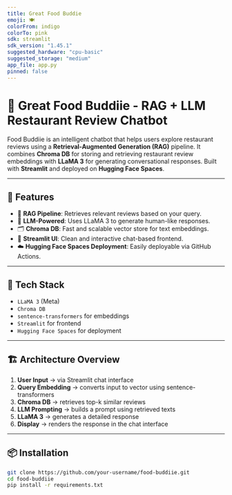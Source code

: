 ```yaml
---
title: Great Food Buddie
emoji: 🍽️
colorFrom: indigo
colorTo: pink
sdk: streamlit
sdk_version: "1.45.1"
suggested_hardware: "cpu-basic"
suggested_storage: "medium"
app_file: app.py
pinned: false
---
```


# 🍔 Great Food Buddiie - RAG + LLM Restaurant Review Chatbot

Food Buddiie is an intelligent chatbot that helps users explore restaurant reviews using a **Retrieval-Augmented Generation (RAG)** pipeline. It combines **Chroma DB** for storing and retrieving restaurant review embeddings with **LLaMA 3** for generating conversational responses. Built with **Streamlit** and deployed on **Hugging Face Spaces**.

---

## 🚀 Features

- 🔎 **RAG Pipeline**: Retrieves relevant reviews based on your query.
- 🧠 **LLM-Powered**: Uses LLaMA 3 to generate human-like responses.
- 🗂 **Chroma DB**: Fast and scalable vector store for text embeddings.
- 💬 **Streamlit UI**: Clean and interactive chat-based frontend.
- ☁️ **Hugging Face Spaces Deployment**: Easily deployable via GitHub Actions.

---

## 🧱 Tech Stack

- `LLaMA 3` (Meta)
- `Chroma DB`
- `sentence-transformers` for embeddings
- `Streamlit` for frontend
- `Hugging Face Spaces` for deployment

---

## 🏗 Architecture Overview

1. **User Input** → via Streamlit chat interface
2. **Query Embedding** → converts input to vector using sentence-transformers
3. **Chroma DB** → retrieves top-k similar reviews
4. **LLM Prompting** → builds a prompt using retrieved texts
5. **LLaMA 3** → generates a detailed response
6. **Display** → renders the response in the chat interface

---

## 📦 Installation

```bash
git clone https://github.com/your-username/food-buddiie.git
cd food-buddiie
pip install -r requirements.txt
```
